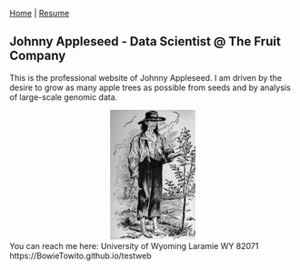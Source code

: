[Home](..) | [Resume](cv/cv.html)
## Johnny Appleseed - Data Scientist @ The Fruit Company
This is the professional website of Johnny Appleseed. I am driven by the desire to grow as many apple trees as possible from seeds and by analysis of large-scale genomic data.
<center>
<img src="appleseed.jpg" width=150></img>
</center>
You can reach me here:
University of Wyoming
Laramie WY 82071
https://BowieTowito.github.io/testweb

